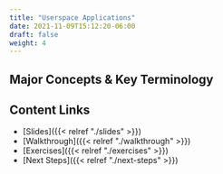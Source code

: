 ```yaml
---
title: "Userspace Applications"
date: 2021-11-09T15:12:20-06:00
draft: false
weight: 4
---
```


## Major Concepts & Key Terminology

## Content Links

- [Slides]({{< relref "./slides" >}})
- [Walkthrough]({{< relref "./walkthrough" >}})
- [Exercises]({{< relref "./exercises" >}})
- [Next Steps]({{< relref "./next-steps" >}})
